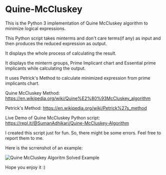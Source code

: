 # Quine-McCluskey
This is the Python 3 implementation of Quine McCluskey algorithm to minimize logical expressions.


This Python script takes minterms and don't care terms(if any) as input and then produces the reduced expression as output.

It displays the whole process of calculating the result.

It displays the minterm groups, Prime Implicant chart and Essential prime implicants while calculating the output.

It uses Petrick's Method to calculate minimized expression from prime implicants chart.

Quine McCluskey Method: https://en.wikipedia.org/wiki/Quine%E2%80%93McCluskey_algorithm

Petrick's Method: https://en.wikipedia.org/wiki/Petrick%27s_method

Live Demo of Quine McCluskey Python script: https://repl.it/@SumanAdhikari/Quine-McCluskey-Algorithm

I created this script just for fun. So, there might be some errors. Feel free to report them to me.

Here is the scrrenshot of an example:

![Quine McCluskey Algoritm Solved Example](https://github.com/int-main/Quine-McCluskey/blob/master/Example.jpg)

Hope you enjoy it :)
